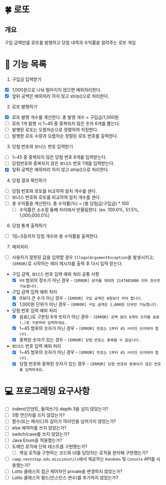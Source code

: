 # 🍀 로또

## 개요
구입 금액만큼 로또를 발행하고 당첨 내역과 수익률을 알려주는 로또 게임

# 📝 기능 목록
1. 구입금 입력받기
- [x] 1,000원으로 나눠 떨어지지 않으면 예외처리한다.
- [x] 앞뒤 공백은 예외처리 하지 않고 strip()으로 처리한다.

2. 로또 발행하기
- [x] 로또 발행 개수를 계산한다. 총 발행 개수 = 구입금/1,000원
- [ ] 로또 1개 발행 시 1~45 중 중복되지 않은 숫자 6개를 뽑는다.
- [ ] 발행된 로또는 오름차순으로 정렬하여 저장한다.
- [ ] 발행한 로또 수량과 오름차순 정렬된 로또 번호를 출력한다.

3. 당첨 번호와 보너스 번호 입력받기
- [ ] 1~45 중 중복되지 않은 당첨 번호 6개를 입력받는다.
- [ ] 당첨번호와 중복되지 않은 보너스 번호 1개를 입력받는다.
- [x] 앞뒤 공백은 예외처리 하지 않고 strip()으로 처리한다.

4. 당첨 결과 확인하기
- [ ] 당첨 번호와 로또를 비교하여 일치 개수를 센다.
- [ ] 보너스 번호와 로또를 비교하여 일치 개수를 센다.
- [ ] 총 수익률을 계산한다. 총 수익률(%) = (총 당첨금/구입금) * 100
    - [ ] 수익률은 소수점 둘째 자리에서 반올림한다. (ex. 100.0%, 51.5%, 1,000,000.0%)

6. 당첨 통계 출력하기
- [ ] 1등~5등까지 당첨 개수와 총 수익률을 출력한다.

7. 예외처리
- [ ] 사용자가 잘못된 값을 입력할 경우 `IllegalArgumentException`을 발생시키고, `[ERROR]`로 시작하는 에러 메시지를 출력 후 다시 입력 받는다.
- 구입 금액, 보너스 번호 입력 예외 처리 공통 사항
  - [x] int 범위의 정수가 아닌 경우 - `[ERROR] 문자를 제외한 2147483000 이하 정수만 가능합니다.`

- 구입 금액 입력 예외 처리
    - [x] 0보다 큰 수가 아닌 경우 - `[ERROR] 구입 금액은 0원보다 커야 합니다.`
    - [x] 1,000원 단위가 아닌 경우 - `[ERROR] 구입 금액은 1,000원 단위만 가능합니다.`

- 당첨 번호 입력 예외 처리
    - [x] 쉼표(,)로 구분된 6개 숫자가 아닌 경우 - `[ERROR] 공백 없이 6개의 숫자를 쉼표(,)로 구분하여 입력하세요.`
    - [x] 1~45 범위의 숫자가 아닌 경우 - `[ERROR] 번호는 1부터 45 사이의 숫자여야 합니다.`
    - [x] 중복된 숫자가 있는 경우 - `[ERROR] 당첨 번호는 중복될 수 없습니다.`

- 보너스 번호 입력 예외 처리
    - [x] 1~45 범위의 숫자가 아닌 경우 - `[ERROR] 번호는 1부터 45 사이의 숫자여야 합니다.`
    - [x] 당첨 번호와 중복된 숫자가 있는 경우 - `[ERROR] 당첨 번호와 중복되지 않은 번호를 입력하세요.`

# 💻 프로그래밍 요구사항
- [ ] indent(인덴트, 들여쓰기) depth 3을 넘지 않았는가?
- [ ] 3항 연산자를 쓰지 않았는가?
- [ ] 함수(또는 메서드)의 길이가 15라인을 넘어가지 않았는가?
- [ ] else 예약어를 쓰지 않았는가?
- [ ] switch/case를 쓰지 않았는가?
- [ ] Java Enum을 적용했는가?
- [ ] 도메인 로직에 단위 테스트를 구현했는가?
  - [ ] 핵심 로직을 구현하는 코드와 UI를 담당하는 로직을 분리해 구현했는가?
- [ ] `camp.nextstep.edu.missionutils`에서 제공하는 `Randoms` 및 `Console` API를 사용했는가?
- [ ] Lotto 클래스의 접근 제어자인 private을 변경하지 않았는가?
- [ ] Lotto 클래스의 필드(인스턴스 변수)를 추가하지 않았는가?